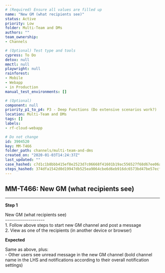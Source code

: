 ```yaml
---
# (Required) Ensure all values are filled up
name: "New GM (what recipients see)"
status: Active
priority: Low
folder: Multi-Team and DMs
authors: ""
team_ownership: 
- Channels

# (Optional) Test type and tools
cypress: To Do
detox: null
mmctl: null
playwright: null
rainforest: 
- Mobile
- Webapp
- in Production
manual_test_environments: []

# (Optional)
component: null
priority_p1_to_p4: P3 - Deep Functions (Do extensive scenarios work?)
location: Multi-Team and DMs
tags: []
labels: 
- rf-cloud-webapp

# Do not change
id: 3904520
key: MM-T466
folder_path: channels/multi-team-and-dms
created_on: "2020-01-03T14:24:37Z"
last_updated: ""
case_hashed: c7d1c1b8bbb415ef8e2523d7c06668f41601b19ac556527f68d67ee06aaa58c686104bf7b984825f4a91af04702a293a
steps_hashed: 374dfa1542d0d19947db525ea9064cbe6d6eb916dc6573bd47be57ecf2c7e495a147168a0ac72e044583b265d885e2d2
---
```


## MM-T466: New GM (what recipients see)

---

**Step 1**

New GM (what recipients see)\
\--------------------\
1\. Follow above steps to start new GM channel and post a message\
2\. View as one of the recipients (in another device or browser)

**Expected**

Same as above, plus:\
\- Other users see unread message in the new GM channel (bold channel name in the LHS and notifications according to their overall notification settings)
